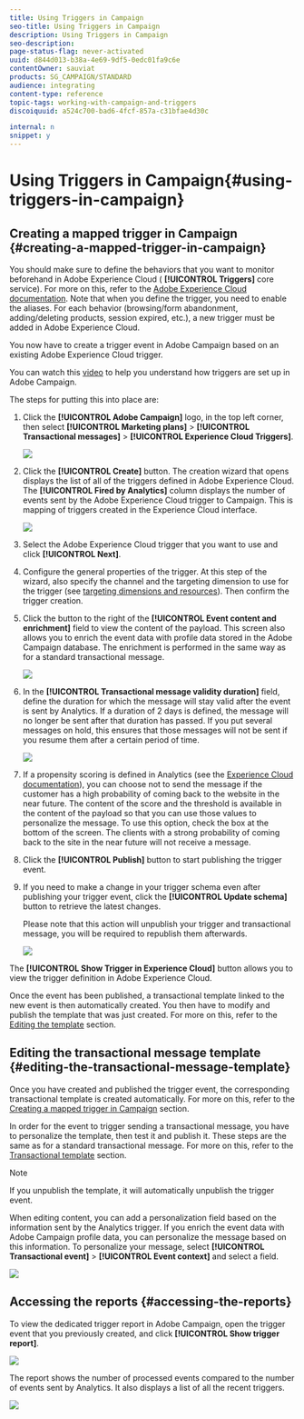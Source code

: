 ```yaml
---
title: Using Triggers in Campaign
seo-title: Using Triggers in Campaign
description: Using Triggers in Campaign
seo-description: 
page-status-flag: never-activated
uuid: d844d013-b38a-4e69-9df5-0edc01fa9c6e
contentOwner: sauviat
products: SG_CAMPAIGN/STANDARD
audience: integrating
content-type: reference
topic-tags: working-with-campaign-and-triggers
discoiquuid: a524c700-bad6-4fcf-857a-c31bfae4d30c

internal: n
snippet: y
---
```


# Using Triggers in Campaign{#using-triggers-in-campaign}

## Creating a mapped trigger in Campaign {#creating-a-mapped-trigger-in-campaign}

You should make sure to define the behaviors that you want to monitor beforehand in Adobe Experience Cloud ( **[!UICONTROL Triggers]** core service). For more on this, refer to the [Adobe Experience Cloud documentation](https://marketing.adobe.com/resources/help/en_US/mcloud/triggers.html). Note that when you define the trigger, you need to enable the aliases. For each behavior (browsing/form abandonment, adding/deleting products, session expired, etc.), a new trigger must be added in Adobe Experience Cloud.

You now have to create a trigger event in Adobe Campaign based on an existing Adobe Experience Cloud trigger.

You can watch this [video](https://helpx.adobe.com/marketing-cloud/how-to/email-marketing.html#step-two) to help you understand how triggers are set up in Adobe Campaign.

The steps for putting this into place are:

1. Click the **[!UICONTROL Adobe Campaign]** logo, in the top left corner, then select **[!UICONTROL Marketing plans]** > **[!UICONTROL Transactional messages]** > **[!UICONTROL Experience Cloud Triggers]**. 

   ![](assets/remarketing_1.png)

1. Click the **[!UICONTROL Create]** button. The creation wizard that opens displays the list of all of the triggers defined in Adobe Experience Cloud. The **[!UICONTROL Fired by Analytics]** column displays the number of events sent by the Adobe Experience Cloud trigger to Campaign. This is mapping of triggers created in the Experience Cloud interface.

   ![](assets/remarketing_2.png)

1. Select the Adobe Experience Cloud trigger that you want to use and click **[!UICONTROL Next]**.
1. Configure the general properties of the trigger. At this step of the wizard, also specify the channel and the targeting dimension to use for the trigger (see [targeting dimensions and resources](../../automating/using/query.md#targeting-dimensions-and-resources)). Then confirm the trigger creation.
1. Click the button to the right of the **[!UICONTROL Event content and enrichment]** field to view the content of the payload. This screen also allows you to enrich the event data with profile data stored in the Adobe Campaign database. The enrichment is performed in the same way as for a standard transactional message. 

   ![](assets/remarketing_3.png)

1. In the **[!UICONTROL Transactional message validity duration]** field, define the duration for which the message will stay valid after the event is sent by Analytics. If a duration of 2 days is defined, the message will no longer be sent after that duration has passed. If you put several messages on hold, this ensures that those messages will not be sent if you resume them after a certain period of time.

   ![](assets/remarketing_4.png)

1. If a propensity scoring is defined in Analytics (see the [Experience Cloud documentation](https://marketing.adobe.com/resources/help/en_US/insight/client/c_visitor_propensity.html)), you can choose not to send the message if the customer has a high probability of coming back to the website in the near future. The content of the score and the threshold is available in the content of the payload so that you can use those values to personalize the message. To use this option, check the box at the bottom of the screen. The clients with a strong probability of coming back to the site in the near future will not receive a message.
1. Click the **[!UICONTROL Publish]** button to start publishing the trigger event.
1. If you need to make a change in your trigger schema even after publishing your trigger event, click the **[!UICONTROL Update schema]** button to retrieve the latest changes.

   Please note that this action will unpublish your trigger and transactional message, you will be required to republish them afterwards.

   ![](assets/remarketing_11.png)

The **[!UICONTROL Show Trigger in Experience Cloud]** button allows you to view the trigger definition in Adobe Experience Cloud.

Once the event has been published, a transactional template linked to the new event is then automatically created. You then have to modify and publish the template that was just created. For more on this, refer to the [Editing the template](../../start/using/about-templates.md) section.

## Editing the transactional message template {#editing-the-transactional-message-template}

Once you have created and published the trigger event, the corresponding transactional template is created automatically. For more on this, refer to the [Creating a mapped trigger in Campaign](#creating-a-mapped-trigger-in-campaign) section.

In order for the event to trigger sending a transactional message, you have to personalize the template, then test it and publish it. These steps are the same as for a standard transactional message. For more on this, refer to the [Transactional template](../../channels/using/event-transactional-messages.md#personalizing-a-transactional-message) section.

>[!NOTE]
>
>If you unpublish the template, it will automatically unpublish the trigger event.

When editing content, you can add a personalization field based on the information sent by the Analytics trigger. If you enrich the event data with Adobe Campaign profile data, you can personalize the message based on this information. To personalize your message, select **[!UICONTROL Transactional event]** > **[!UICONTROL Event context]** and select a field.

![](assets/remarketing_8.png)

## Accessing the reports {#accessing-the-reports}

To view the dedicated trigger report in Adobe Campaign, open the trigger event that you previously created, and click **[!UICONTROL Show trigger report]**. 

![](assets/remarketing_9.png)

The report shows the number of processed events compared to the number of events sent by Analytics. It also displays a list of all the recent triggers. 

![](assets/trigger_uc_browse_14.png)

